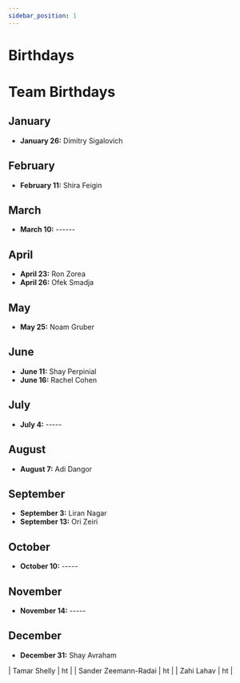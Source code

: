 ```yaml
---
sidebar_position: 1
---
```


# Birthdays

# Team Birthdays

## January
- **January 26:** Dimitry Sigalovich

## February
- **February 11:** Shira Feigin

## March
- **March 10:** ------

## April
- **April 23:** Ron Zorea  
- **April 26:** Ofek Smadja  


## May
- **May 25:** Noam Gruber

## June
- **June 11:** Shay Perpinial
- **June 16:** Rachel Cohen 


## July
- **July 4:** -----

## August
- **August 7:** Adi Dangor

## September
- **September 3:** Liran Nagar
- **September 13:** Ori Zeiri

## October
- **October 10:** -----


## November
- **November 14:** -----


## December
- **December 31:** Shay Avraham

| Tamar Shelly         | ht                                 |
| Sander Zeemann-Radai | ht                                 |
| Zahi Lahav           | ht                                 |


